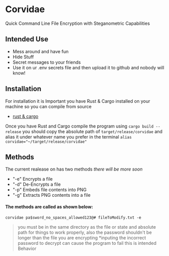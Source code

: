 # Corvidae 
Quick Command Line File Encryption with Steganometric Capabilities

## Intended Use
- Mess around and have fun 
- Hide Stuff
- Secret messages to your friends
- Use it on ur .env secrets file and then upload it to github and nobody will know!
## Installation
For installation it is Important you have Rust & Cargo installed on your machine so you can compile from source 
- [rust & cargo](https://www.rust-lang.org/tools/install)

Once you have Rust and Cargo compile the program using `cargo build --release` you should copy the absolute path of `target/release/corvidae` and alias it under whatever name you prefer in the terminal `alias corvidae="~/target/release/corvidae"`

## Methods
The current realease on has two methods *there will be more soon*
- "-e" Encrypts a file
- "-d" De-Encrypts a file
- "-p" Embeds file contents into PNG
- "-g" Extracts PNG contents into a file
#### The methods are called as shown below:
`corvidae pa$sword_no_spaces_allowed123@# fileToModify.txt -e`
> you must be in the same directory as the file or state and absolute path for things to work properly, also the password shouldn't be longer than the file you are encrypting *inputing the incorrect password to decrypt can cause the program to fail this is intended Behavior





